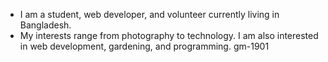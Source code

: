 - I am a student, web developer, and volunteer currently living in Bangladesh.
- My interests range from photography to technology. I am also interested in web development, gardening, and programming.
gm-1901

<!---
filebd/filebd is a ✨ special ✨ repository because its `README.md` (this file) appears on your GitHub profile.
You can click the Preview link to take a look at your changes.
--->
